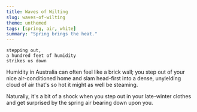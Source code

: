```yaml
---
title: Waves of Wilting
slug: waves-of-wilting
theme: unthemed
tags: [spring, air, white]
summary: "Spring brings the heat."
---
```


```
stepping out,
a hundred feet of humidity
strikes us down
```

Humidity in Australia can often feel like a brick wall; you step out of your nice air-conditioned home and slam head-first into a dense, unyielding cloud of air that's so hot it might as well be steaming.

Naturally, it's a bit of a shock when you step out in your late-winter clothes and get surprised by the spring air bearing down upon you.
